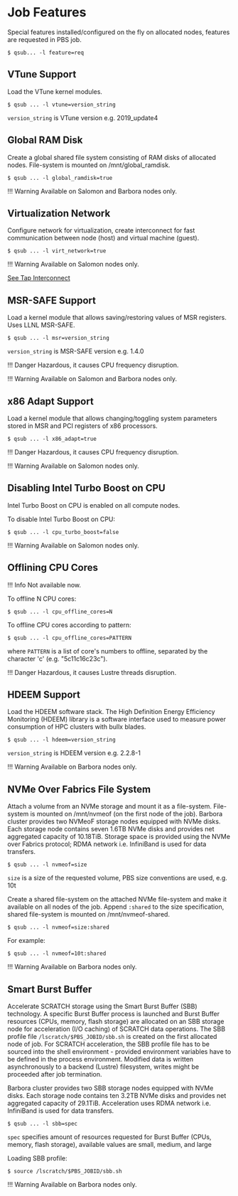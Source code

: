 # Job Features

Special features installed/configured on the fly on allocated nodes, features are requested in PBS job.

```console
$ qsub... -l feature=req
```

## VTune Support

Load the VTune kernel modules.

```console
$ qsub ... -l vtune=version_string
```

`version_string` is VTune version e.g. 2019_update4

## Global RAM Disk

Create a global shared file system consisting of RAM disks of allocated nodes. File-system is mounted on /mnt/global_ramdisk.

```console
$ qsub ... -l global_ramdisk=true
```

!!! Warning
    Available on Salomon and Barbora nodes only.

## Virtualization Network

Configure network for virtualization, create interconnect for fast communication between node (host) and virtual machine (guest).

```console
$ qsub ... -l virt_network=true
```

!!! Warning
    Available on Salomon nodes only.

[See Tap Interconnect][1]

## MSR-SAFE Support

Load a kernel module that allows saving/restoring values of MSR registers. Uses LLNL MSR-SAFE.

```console
$ qsub ... -l msr=version_string
```

`version_string` is MSR-SAFE version e.g. 1.4.0

!!! Danger
    Hazardous, it causes CPU frequency disruption.

!!! Warning
    Available on Salomon and Barbora nodes only.

## x86 Adapt Support

Load a kernel module that allows changing/toggling system parameters stored in MSR and PCI registers of x86 processors.

```console
$ qsub ... -l x86_adapt=true
```

!!! Danger
    Hazardous, it causes CPU frequency disruption.

!!! Warning
    Available on Salomon nodes only.

## Disabling Intel Turbo Boost on CPU

Intel Turbo Boost on CPU is enabled on all compute nodes.

To disable Intel Turbo Boost on CPU:

```console
$ qsub ... -l cpu_turbo_boost=false
```

!!! Warning
    Available on Salomon nodes only.

## Offlining CPU Cores

!!! Info
    Not available now.

To offline N CPU cores:

```console
$ qsub ... -l cpu_offline_cores=N
```

To offline CPU cores according to pattern:

```console
$ qsub ... -l cpu_offline_cores=PATTERN
```

where `PATTERN` is a list of core's numbers to offline, separated by the character 'c' (e.g. "5c11c16c23c").

!!! Danger
    Hazardous, it causes Lustre threads disruption.

## HDEEM Support

Load the HDEEM software stack. The High Definition Energy Efficiency Monitoring (HDEEM) library is a software interface used to measure power consumption of HPC clusters with bullx blades.

```console
$ qsub ... -l hdeem=version_string
```

`version_string` is HDEEM version e.g. 2.2.8-1

!!! Warning
    Available on Barbora nodes only.

## NVMe Over Fabrics File System

Attach a volume from an NVMe storage and mount it as a file-system. File-system is mounted on /mnt/nvmeof (on the first node of the job).
Barbora cluster provides two NVMeoF storage nodes equipped with NVMe disks. Each storage node contains seven 1.6TB NVMe disks and provides net aggregated capacity of 10.18TiB. Storage space is provided using the NVMe over Fabrics protocol; RDMA network i.e. InfiniBand is used for data transfers.

```console
$ qsub ... -l nvmeof=size
```

`size` is a size of the requested volume, PBS size conventions are used, e.g. 10t

Create a shared file-system on the attached NVMe file-system and make it available on all nodes of the job. Append `:shared` to the size specification, shared file-system is mounted on /mnt/nvmeof-shared.

```console
$ qsub ... -l nvmeof=size:shared
```

For example:

```console
$ qsub ... -l nvmeof=10t:shared
```

!!! Warning
    Available on Barbora nodes only.

## Smart Burst Buffer

Accelerate SCRATCH storage using the Smart Burst Buffer (SBB) technology. A specific Burst Buffer process is launched and Burst Buffer resources (CPUs, memory, flash storage) are allocated on an SBB storage node for acceleration (I/O caching) of SCRATCH data operations. The SBB profile file `/lscratch/$PBS_JOBID/sbb.sh` is created on the first allocated node of job. For SCRATCH acceleration, the SBB profile file has to be sourced into the shell environment - provided environment variables have to be defined in the process environment. Modified data is written asynchronously to a backend (Lustre) filesystem, writes might be proceeded after job termination.

Barbora cluster provides two SBB storage nodes equipped with NVMe disks. Each storage node contains ten 3.2TB NVMe disks and provides net aggregated capacity of 29.1TiB. Acceleration uses RDMA network i.e. InfiniBand is used for data transfers.

```console
$ qsub ... -l sbb=spec
```

`spec` specifies amount of resources requested for Burst Buffer (CPUs, memory, flash storage), available values are small, medium, and large

Loading SBB profile:

```console
$ source /lscratch/$PBS_JOBID/sbb.sh
```

!!! Warning
    Available on Barbora nodes only.

[1]: software/tools/virtualization.md#tap-interconnect
